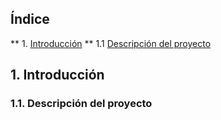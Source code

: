 ## Índice

** 1. [Introducción](https://github.com/alexrr12341/Jenkins-con-Docker/blob/master/Proyecto.md#1-introducción)
**	1.1 [Descripción del proyecto]()
## 1. Introducción

### 1.1. Descripción del proyecto

